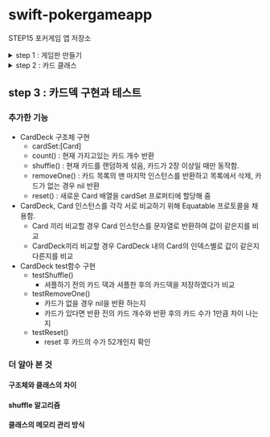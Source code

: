 # swift-pokergameapp
STEP15 포커게임 앱 저장소

<details>
<summary>step 1 : 게임판 만들기</summary>
<div markdown="1">

## step 1 : 게임판 만들기

<img width="300" alt="image" src="https://user-images.githubusercontent.com/37682858/74084348-89d00680-4ab1-11ea-8449-c8de4036aa7e.png">

### 추가한 기능

* 오토레이아웃 사용을 위해 다음과 같은 코드 추가

  * ```swift
    translatesAutoresizingMaskIntoConstraints = false
    ```

  * 스토리보드에서 constraint를 설정해주면 위 코드가 자동으로 실행 되지만, viewController에서 코드로 constraint를 적용해주면 자동으로 실행 안됨.

  

* 배경 이미지 설정

  ``` swift
  self.view.backgroundColor = UIColor(patternImage: #imageLiteral(resourceName: "bg_pattern"))
  self.view.addSubview(stackView)
  ```

  asset에 있는 bg_pattern이라는 이미지를 불러와서 패턴 이미지를 배경으로 설정 해줌

  

* 카드 이미지 추가

  * rootView에 stackView를 삽입하여 여러장의 imageView를 추가할 수 있게 함.

    ```swift
    self.view.addSubview(stackView)
    ```

  * stackView에 constraint를 설정하여 디스플레이의 크기가 달라져도 항상 동일한 비율 유지하도록 함.

    ``` swift
    self.stackView.topAnchor.constraint(equalTo: self.view.topAnchor, constant: 50).isActive=true
    self.stackView.leadingAnchor.constraint(equalTo: self.view.leadingAnchor, constant: 5).isActive=true
    self.stackView.trailingAnchor.constraint(equalTo: self.view.trailingAnchor, constant: -5).isActive=true
    ```

  * imageView의 constraint를 설정하여 항상 가로 : 세로의 비율이 1:1.27이 되도록 설정

    ``` swift
    imageView.heightAnchor.constraint(equalTo: imageView.widthAnchor, multiplier: 1.27).isActive=true
    ```


2020.02.08

</div>
</details>



<details>
<summary>step 2 : 카드 클래스</summary>
<div markdown="1">

## step 2 : 카드 클래스

<img width="1000" alt="image" src="https://user-images.githubusercontent.com/37682858/74120729-e3e2e000-4c07-11ea-81ee-432166f029e1.png">



### 추가한 기능

* Card class 추가

  * 카드의 모양과 숫자(문자)를 정의하는 enum을 class 내 nested하게 구현

  * 카드의 모양과 숫자(문자)를 저장하는 rank,suit 변수 생성

  * CustomStringConvertible 프로토콜을 채용하여 Card 인스턴스를 문자열로 반환하는 표현 제공 

    ```swift
    extension Card:CustomStringConvertible{
        var description: String {
            return String(self.suit.rawValue)+self.rankString
        }
    }
    ```

  * enum에 CaseIterable 프로토콜을 채용하여 추후 Card 객체 생성 시 enum을 collection으로 반환하여 순환하며 생성 가능

* ViewController 클래스에서 Card 인스턴스 생성 후 출력 함.



2020.02.10

</div>
</details>



## step 3 : 카드덱 구현과 테스트

### 추가한 기능

* CardDeck 구조체 구현
  * cardSet:[Card]
  * count() : 현재 가지고있는 카드 개수 반환
  * shuffle() : 현재 카드를 랜덤하게 섞음, 카드가 2장 이상일 때만 동작함.
  * removeOne() : 카드 목록의 맨 마지막 인스턴스를 반환하고 목록에서 삭제, 카드가 없는 경우 nil 반환
  * reset() : 새로운 Card 배열을 cardSet 프로퍼티에 할당해 줌
* CardDeck, Card 인스턴스를 각각 서로 비교하기 위해 Equatable 프로토콜을 채용함.
  * Card 끼리 비교할 경우 Card 인스턴스를 문자열로 반환하여 값이 같은지를 비교
  * CardDeck끼리 비교할 경우 CardDeck 내의 Card의 인덱스별로 값이 같은지 다른지를 비교
* CardDeck test함수 구현
  * testShuffle()
    * 셔플하기 전의 카드 덱과 셔플한 후의 카드덱을 저장하였다가 비교
  * testRemoveOne()
    * 카드가 없을 경우 nil을 반환 하는지
    * 카드가 있다면 반환 전의 카드 개수와 반환 후의 카드 수가 1만큼 차이 나는지
  * testReset()
    * reset 후 카드의 수가 52개인지 확인



### 더 알아 본 것

#### 구조체와 클래스의 차이

#### shuffle 알고리즘

#### 클래스의 메모리 관리 방식



